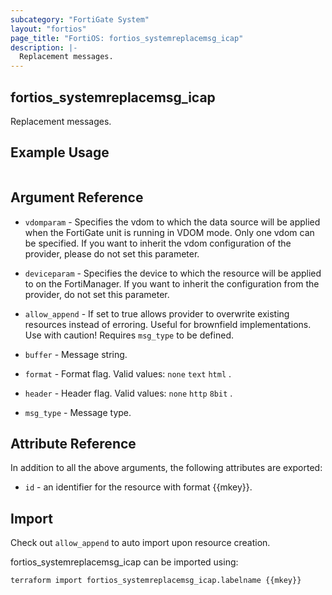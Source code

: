 ```yaml
---
subcategory: "FortiGate System"
layout: "fortios"
page_title: "FortiOS: fortios_systemreplacemsg_icap"
description: |-
  Replacement messages.
---
```


## fortios_systemreplacemsg_icap
Replacement messages.

## Example Usage

```hcl

```

## Argument Reference
* `vdomparam` - Specifies the vdom to which the data source will be applied when the FortiGate unit is running in VDOM mode. Only one vdom can be specified. If you want to inherit the vdom configuration of the provider, please do not set this parameter.
* `deviceparam` - Specifies the device to which the resource will be applied to on the FortiManager. If you want to inherit the configuration from the provider, do not set this parameter.
* `allow_append` - If set to true allows provider to overwrite existing resources instead of erroring. Useful for brownfield implementations. Use with caution! Requires `msg_type` to be defined.

* `buffer` - Message string.
* `format` - Format flag. Valid values: `none` `text` `html` .
* `header` - Header flag. Valid values: `none` `http` `8bit` .
* `msg_type` - Message type.

## Attribute Reference

In addition to all the above arguments, the following attributes are exported:
* `id` - an identifier for the resource with format {{mkey}}.

## Import

Check out `allow_append` to auto import upon resource creation.

fortios_systemreplacemsg_icap can be imported using:
```sh
terraform import fortios_systemreplacemsg_icap.labelname {{mkey}}
```
